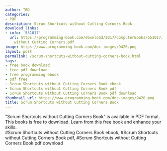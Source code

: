 ```yaml
---
author: TBD
categories:
- PDF
description: Scrum Shortcuts without Cutting Corners Book
download_links:
- info: '551017'
  url: https://programming-book.com/download/2017/ComputerBooks/551017/Scrum Shortcuts
    without Cutting Corners.pdf
image: https://www.programming-book.com/doc-images/9420.png
layout: post
permalink: /scrum-shortcuts-without-cutting-corners-book.html
tags:
- free book download
- free pdf download
- free programming ebook
- pdf free
- Scrum Shortcuts without Cutting Corners Book ebook
- Scrum Shortcuts without Cutting Corners Book pdf
- Scrum Shortcuts without Cutting Corners Book pdf download
thumbnail_url: https://www.programming-book.com/doc-images/9420.png
title: Scrum Shortcuts without Cutting Corners Book
---
```


 
<div class="item-desc text-justify">
  "Scrum Shortcuts without Cutting Corners Book" is available in PDF format. This books is free to download. Learn from this free book and enhance your skills.
  <br>
  #Scrum Shortcuts without Cutting Corners Book ebook, #Scrum Shortcuts without Cutting Corners Book pdf, #Scrum Shortcuts without Cutting Corners Book pdf download
</div>